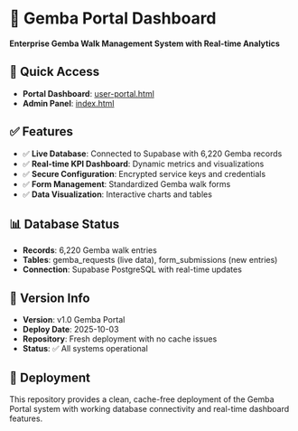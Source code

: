 # 🚀 Gemba Portal Dashboard

**Enterprise Gemba Walk Management System with Real-time Analytics**

## 🎯 Quick Access
- **Portal Dashboard**: [user-portal.html](https://sonnil.github.io/Gemba/user-portal.html)
- **Admin Panel**: [index.html](https://sonnil.github.io/Gemba/)

## ✅ Features
- ✅ **Live Database**: Connected to Supabase with 6,220 Gemba records
- ✅ **Real-time KPI Dashboard**: Dynamic metrics and visualizations
- ✅ **Secure Configuration**: Encrypted service keys and credentials
- ✅ **Form Management**: Standardized Gemba walk forms
- ✅ **Data Visualization**: Interactive charts and tables

## 📊 Database Status
- **Records**: 6,220 Gemba walk entries
- **Tables**: gemba_requests (live data), form_submissions (new entries)
- **Connection**: Supabase PostgreSQL with real-time updates

## 🔧 Version Info
- **Version**: v1.0 Gemba Portal
- **Deploy Date**: 2025-10-03
- **Repository**: Fresh deployment with no cache issues
- **Status**: ✅ All systems operational

## 🚀 Deployment
This repository provides a clean, cache-free deployment of the Gemba Portal system with working database connectivity and real-time dashboard features.
